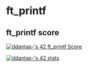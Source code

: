 # ft_printf

## ft_printf score
[![ddantas-'s 42 ft_printf Score](https://badge42.vercel.app/api/v2/clfz4bsle004908jshzvxj27c/project/2598107)](https://github.com/JaeSeoKim/badge42)

[![ddantas-'s 42 stats](https://badge42.vercel.app/api/v2/clfz4bsle004908jshzvxj27c/stats?cursusId=21&coalitionId=112)](https://github.com/JaeSeoKim/badge42)
